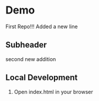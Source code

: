 # Demo

First Repo!!!
Added a new line
## Subheader

second new addition

## Local Development

1. Open index.html in your browser